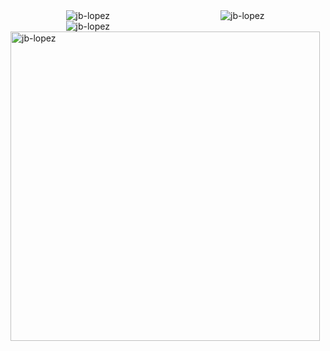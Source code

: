 <!--
### Hi there 👋

**jb-lopez/jb-lopez** is a ✨ _special_ ✨ repository because its `README.md` (this file) appears on your GitHub profile.

Here are some ideas to get you started:

- 🔭 I’m currently working on ...
- 🌱 I’m currently learning ...
- 👯 I’m looking to collaborate on ...
- 🤔 I’m looking for help with ...
- 💬 Ask me about ...
- 📫 How to reach me: ...
- 😄 Pronouns: ...
- ⚡ Fun fact: ...
-->

<div style="display: grid; grid-template-columns: 1fr 1fr;width: max-content;align-items: center;justify-items: center;">
    <img src="https://github-readme-stats.vercel.app/api?username=jb-lopez&amp;show_icons=true&amp;theme=dark&amp;count_private=true&amp;locale=en&amp;bg_color=000000" alt="jb-lopez" style="grid-area: 1 / 1 / 2 / 2;">
    <img src="https://github-readme-streak-stats.herokuapp.com?user=jb-lopez&amp;theme=chartreuse-dark&amp;background=000000" alt="jb-lopez" style="grid-area: 1 / 2 / 2 / 3;">
    <!--<img src="https://github-readme-stats.vercel.app/api/wakatime?username=lopezcoder&amp;theme=dark&amp;layout=compact&amp;custom_title=Time%20by%20language%20last%207%20days&amp;bg_color=000000" alt="jb-lopez">-->
    <img src="https://github-readme-stats.vercel.app/api/top-langs?username=jb-lopez&amp;show_icons=true&amp;theme=dark&amp;locale=en&amp;layout=compact&amp;bg_color=000000&card_width=445" alt="jb-lopez">
    <img width="495" src="https://activity-graph.herokuapp.com/graph?username=jb-lopez&amp;theme=react-dark&amp;bg_color=000000" alt="jb-lopez" style="grid-area: 3 / 1 / 4 / 3;">
</div>
